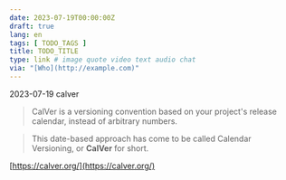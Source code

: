 ```yaml
---
date: 2023-07-19T00:00:00Z
draft: true
lang: en
tags: [ TODO_TAGS ]
title: TODO_TITLE
type: link # image quote video text audio chat
via: "[Who](http://example.com)"
---
```



2023-07-19 calver


> CalVer is a versioning convention based on your project's release calendar, instead of arbitrary numbers.

> This date-based approach has come to be called Calendar Versioning, or **CalVer** for short.

[https://calver.org/](https://calver.org/)

